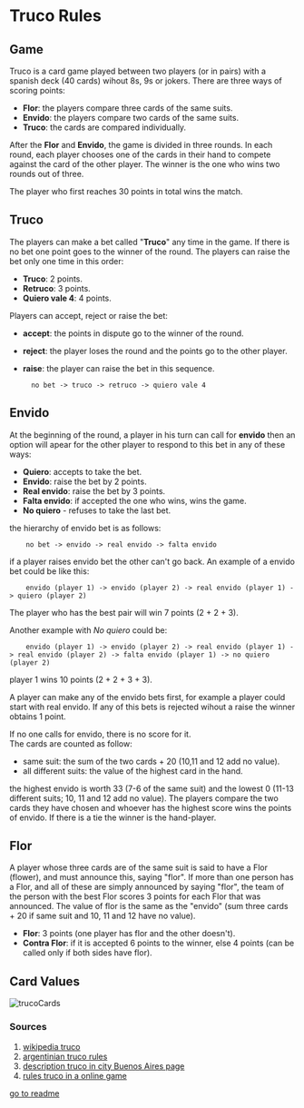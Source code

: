 # Truco Rules

## Game

Truco is a card game played between two players (or in pairs) with a spanish deck (40 cards) wihout 8s, 9s or jokers. There are three ways of scoring points:

* **Flor**: the players compare three cards of the same suits.
* **Envido**: the players compare two cards of the same suits.
* **Truco**: the cards are compared individually.

After the **Flor** and **Envido**, the game is divided in three rounds. In each round, each player chooses one of the cards in their hand to compete against the card of the other player. The winner is the one who wins two rounds out of three. 

The player who first reaches 30 points in total wins the match.

## Truco

The players can make a bet called "**Truco**" any time in the game. If there is no bet one point goes to the winner of the round. The players can raise the bet only one time in this order:

* **Truco**: 2 points.
* **Retruco**: 3 points.
* **Quiero vale 4**: 4 points.

Players can accept, reject or raise the bet:
    
* **accept**: the points in dispute go to the winner of the round.
* **reject**: the player loses the round and the points go to the other player.
* **raise**: the player can raise the bet in this sequence.
    
    
        no bet -> truco -> retruco -> quiero vale 4
    
## Envido

At the beginning of the round, a player in his turn can call for **envido** then an option will apear for the other player to respond to this bet in any of these ways:

   * **Quiero**: accepts to take the bet.
   * **Envido**: raise the bet by 2 points.
   * **Real envido**: raise the bet by 3 points.
   * **Falta envido**: if accepted the one who wins, wins the game.
   * **No quiero** - refuses to take the last bet. 

the hierarchy of envido bet is as follows:

        no bet -> envido -> real envido -> falta envido

if a player raises envido bet the other can't go back.
An example of a envido bet could be like this:

        envido (player 1) -> envido (player 2) -> real envido (player 1) -> quiero (player 2)
        
The player who has the best pair will win 7 points (2 + 2 + 3).

Another example with _No quiero_ could be:

        envido (player 1) -> envido (player 2) -> real envido (player 1) -> real envido (player 2) -> falta envido (player 1) -> no quiero (player 2)
        
player 1 wins 10 points (2 + 2 + 3 + 3).

A player can make any of the envido bets first, for example a player could start with real envido. If any of this bets is rejected wihout a raise the winner obtains 1 point.

If no one calls for envido, there is no score for it.   
The cards are counted as follow:
* same suit: the sum of the two cards + 20 (10,11 and 12 add no value).
* all different suits: the value of the highest card in the hand.

the highest envido is worth 33 (7-6 of the same suit) and the lowest 0 (11-13 different suits; 10, 11 and 12 add no value).
The players compare the two cards they have chosen and whoever has the highest score wins the points of envido. If there is a tie the winner is the hand-player.

## Flor 

A player whose three cards are of the same suit is said to have a Flor (flower), and must announce this, saying "flor". If more than one person has a Flor, and all of these are simply announced by saying "flor", the team of the person with the best Flor scores 3 points for each Flor that was announced.
The value of flor is the same as the "envido" (sum three cards + 20 if same suit and 10, 11 and 12 have no value).

* **Flor**: 3 points (one player has flor and the other doesn't).
* **Contra Flor**: if it is accepted 6 points to the winner, else 4 points (can be called only if both sides have flor).



## Card Values

![trucoCards](https://github.com/maxogod/Truco/assets/85034225/627d81df-2c5d-404a-9927-695783b62e58)

### Sources

1. [wikipedia truco](https://en.wikipedia.org/wiki/Truco)
1. [argentinian truco rules](https://www.pagat.com/put/truco_ar.html)
1. [description truco in city Buenos Aires page](https://turismo.buenosaires.gob.ar/en/article/get-tricks-%E2%80%9Ctruco%E2%80%9D)
1. [rules truco in a online game](https://www.mundigames.com/multiplayer/argentinian-truco/rules/)



[go to readme](../README.md)

